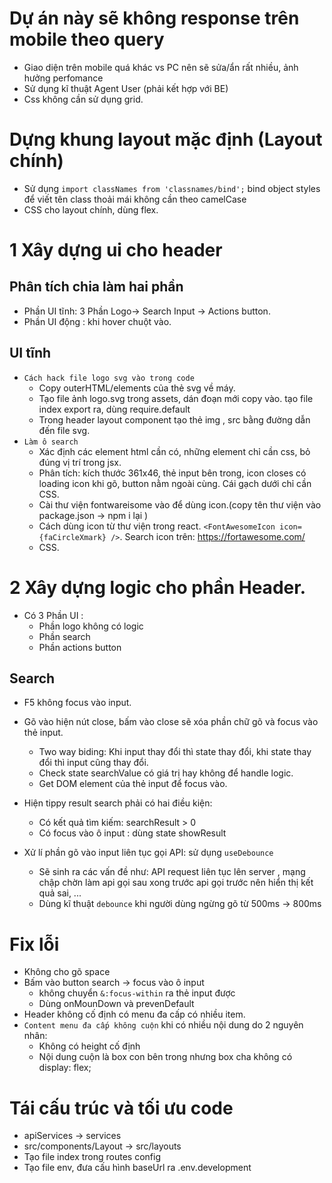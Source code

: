 # Dự án này sẽ không response trên mobile theo query

-   Giao diện trên mobile quá khác vs PC nên sẽ sửa/ẩn rất nhiều, ảnh hưởng perfomance
-   Sử dụng kĩ thuật Agent User (phải kết hợp với BE)
-   Css không cần sử dụng grid.

# Dựng khung layout mặc định (Layout chính)

-   Sử dụng `import classNames from 'classnames/bind';` bind object styles để viết tên class thoải mái không cần theo camelCase
-   CSS cho layout chính, dùng flex.

# 1 Xây dựng ui cho header

## Phân tích chia làm hai phần

-   Phần UI tĩnh: 3 Phần Logo-> Search Input -> Actions button.
-   Phần UI động : khi hover chuột vào.

## UI tĩnh

-   `Cách hack file logo svg vào trong code`
    -   Copy outerHTML/elements của thẻ svg về máy.
    -   Tạo file ảnh logo.svg trong assets, dán đoạn mới copy vào. tạo file index export ra, dùng require.default
    -   Trong header layout component tạo thẻ img , src bằng đường dẫn đến file svg.
-   `Làm ô search`
    -   Xác định các element html cần có, những element chỉ cần css, bỏ đúng vị trí trong jsx.
    -   Phân tích: kích thước 361x46, thẻ input bên trong, icon closes có loading icon khi gõ, button nằm ngoài cùng. Cái gạch dưới chỉ cần CSS.
    -   Cài thư viện fontwareisome vào để dùng icon.(copy tên thư viện vào package.json -> npm i lại )
    -   Cách dùng icon từ thư viện trong react. `<FontAwesomeIcon icon={faCircleXmark} />`. Search icon trên: https://fortawesome.com/
    -   CSS.

# 2 Xây dựng logic cho phần Header.

-   Có 3 Phần UI :
    -   Phần logo không có logic
    -   Phần search
    -   Phần actions button

## Search

-   F5 không focus vào input.
-   Gõ vào hiện nút close, bấm vào close sẽ xóa phần chữ gõ và focus vào thẻ input.
    -   Two way biding: Khi input thay đổi thì state thay đổi, khi state thay đổi thì input cũng thay đổi.
    -   Check state searchValue có giá trị hay không để handle logic.
    -   Get DOM element của thẻ input để focus vào.
-   Hiện tippy result search phải có hai điều kiện:

    -   Có kết quả tìm kiếm: searchResult > 0
    -   Có focus vào ô input : dùng state showResult

-   Xử lí phần gõ vào input liên tục gọi API: sử dụng `useDebounce`
    -   Sẽ sinh ra các vấn đề như: API request liên tục lên server , mạng chập chờn làm api gọi sau xong trước api gọi trước nên hiển thị kết quả sai, ...
    -   Dùng kĩ thuật `debounce` khi người dùng ngừng gõ từ 500ms -> 800ms

# Fix lỗi

-   Không cho gõ space
-   Bấm vào button search -> focus vào ô input
    -   không chuyển `&:focus-within` ra thẻ input được
    -   Dùng onMounDown và prevenDefault
-   Header không cố định có menu đa cấp có nhiều item.
-   `Content menu đa cấp không cuộn` khi có nhiều nội dung do 2 nguyên nhân:
    -   Không có height cố định
    -   Nội dung cuộn là box con bên trong nhưng box cha không có display: flex;

# Tái cấu trúc và tối ưu code

-   apiServices -> services
-   src/components/Layout -> src/layouts
-   Tạo file index trong routes config
-   Tạo file env, đưa cấu hình baseUrl ra .env.development
